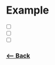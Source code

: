 # Example

- [ ] []()
- [ ] []()
- [ ] []()

### [<-- Back](https://github.com/simoneas02/crazy-learning/)
